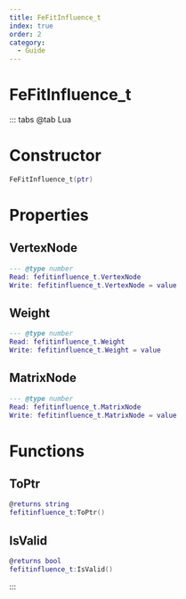 ```yaml
---
title: FeFitInfluence_t
index: true
order: 2
category:
  - Guide
---
```


# FeFitInfluence_t

::: tabs
@tab Lua
# Constructor
```lua
FeFitInfluence_t(ptr)
```
# Properties
## VertexNode 
```lua
--- @type number
Read: fefitinfluence_t.VertexNode
Write: fefitinfluence_t.VertexNode = value
```
## Weight 
```lua
--- @type number
Read: fefitinfluence_t.Weight
Write: fefitinfluence_t.Weight = value
```
## MatrixNode 
```lua
--- @type number
Read: fefitinfluence_t.MatrixNode
Write: fefitinfluence_t.MatrixNode = value
```
# Functions
## ToPtr
```lua
@returns string
fefitinfluence_t:ToPtr()
```
## IsValid
```lua
@returns bool
fefitinfluence_t:IsValid()
```

:::